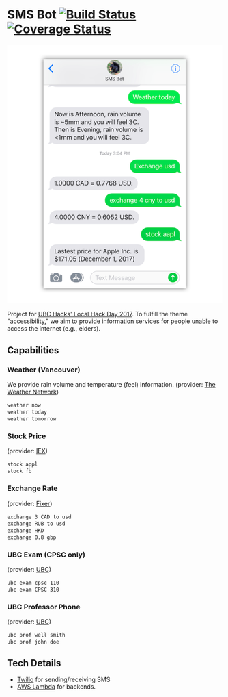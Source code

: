 # SMS Bot [![Build Status](https://travis-ci.org/Aahung/sms-bot.svg?branch=master)](https://travis-ci.org/Aahung/sms-bot) [![Coverage Status](https://coveralls.io/repos/github/Aahung/sms-bot/badge.svg?branch=master)](https://coveralls.io/github/Aahung/sms-bot?branch=master)

<p align="center">
    <img title="screen shot" src="screenshot.png" />
</p>

Project for [UBC Hacks' Local Hack Day 2017](https://hackday.mlh.io/ubchacks?em=537). To fulfill the theme "accessibility," we aim to provide information services for people unable to access the internet (e.g., elders).

## Capabilities

### Weather (Vancouver)

We provide rain volume and temperature (feel) information. (provider: [The Weather Network](https://www.theweathernetwork.com))

```
weather now
weather today
weather tomorrow
```

### Stock Price
(provider: [IEX](https://iextrading.com))

```
stock appl
stock fb
```

### Exchange Rate
(provider: [Fixer](http://fixer.io))

```
exchange 3 CAD to usd
exchange RUB to usd
exchange HKD
exchange 0.8 gbp
```

### UBC Exam (CPSC only)
(provider: [UBC](http://ubc.ca))

```
ubc exam cpsc 110
ubc exam CPSC 310
```

### UBC Professor Phone
(provider: [UBC](http://ubc.ca))

```
ubc prof well smith
ubc prof john doe
```

## Tech Details

- [Twilio](https://www.twilio.com/) for sending/receiving SMS
- [AWS Lambda](https://aws.amazon.com/lambda/) for backends. 

